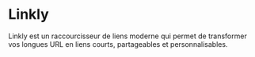 # Linkly
Linkly est un raccourcisseur de liens moderne qui permet de transformer vos longues URL en liens courts, partageables et personnalisables.
